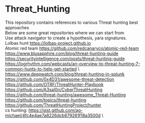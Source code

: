 # Threat_Hunting
This repository contains references to various Threat hunting best approaches\
Below are some great repositories where we can start from\
Use attack navigator to create a hypothesis, yara signatures.\
Lolbas hunt https://lolbas-project.github.io \
Atomic red team https://github.com/redcanaryco/atomic-red-team \
https://www.blusapphire.com/blog/threat-hunting-guide \
https://securityintelligence.com/posts/threat-hunting-guide \
https://logrhythm.com/webcasts/an-overview-to-threat-hunting-7-common-hunts-to-help-get-started \ 
https://www.deepwatch.com/blog/threat-hunting-in-splunk \
https://github.com/0x4D31/awesome-threat-detection \
https://github.com/OTRF/ThreatHunter-Playbook \
https://github.com/A3sal0n/CyberThreatHunting \
https://github.com/threat-hunting/awesome_Threat-Hunting \
https://github.com/topics/threat-hunting \
https://github.com/ThreatHuntingProject/hunter \
cs hunting: https://gist.github.com/ag-michael/4fc4e4ae7a8226dcb679261f18a3500d \

